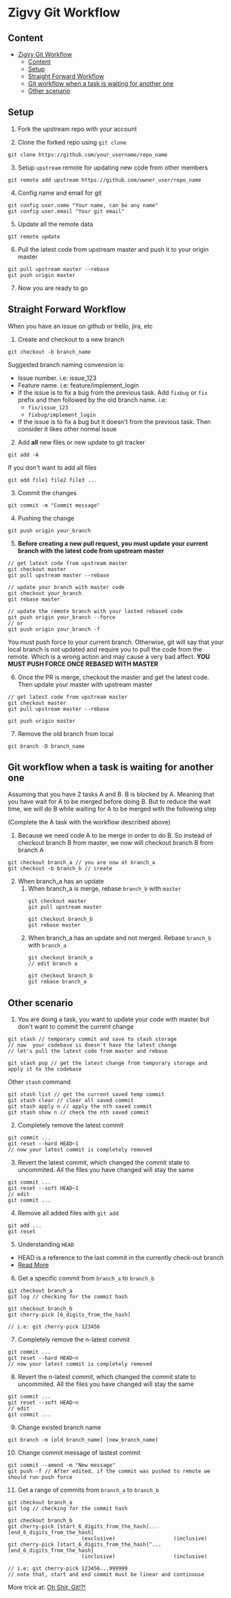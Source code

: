 # Zigvy Git Workflow

## Content
- [Zigvy Git Workflow](#zigvy-git-workflow)
  - [Content](#content)
  - [Setup](#setup)
  - [Straight Forward Workflow](#straight-forward-workflow)
  - [Git workflow when a task is waiting for another one](#git-workflow-when-a-task-is-waiting-for-another-one)
  - [Other scenario](#other-scenario)

## Setup
1. Fork the upstream repo with your account

2. Clone the forked repo using `git clone`
```
git clone https://github.com/your_username/repo_name
```
3. Setup `upstream` remote for updating new code from other members
```
git remote add upstream https://github.com/owner_user/repo_name
```
4. Config name and email for git
```
git config user.name "Your name, can be any name"
git config user.email "Your git email"
```
5. Update all the remote data
```
git remote update
```
6. Pull the latest code from upstream master and push it to your origin master
```
git pull upstream master --rebase
git push origin master
```
7. Now you are ready to go

## Straight Forward Workflow
When you have an issue on github or trello, jira, etc

1. Create and checkout to a new branch
```
git checkout -b branch_name
```
Suggested branch naming convension is:
   - Issue number. i.e: issue_123
   - Feature name. i.e: feature/implement_login
   - If the issue is to fix a bug from the previous task. Add `fixbug` or `fix` prefix and then followed by the old branch name. i.e:
     - `fix/issue_123`
     - `fixbug/implement_login`
   - If the issue is to fix a bug but it doesn't from the previous task. Then consider it likes other normal issue
2. Add **all** new files or new update to git tracker
```
git add -A
```
If you don't want to add all files
```
git add file1 file2 file3 ...
```
3. Commit the changes
```
git commit -m "Commit message"
```
4. Pushing the change
```
git push origin your_branch
```
5. **Before creating a new pull request, you must update your current branch with the latest code from upstream master**
```
// get latest code from upstream master
git checkout master
git pull upstream master --rebase

// update your branch with master code
git checkout your_branch
git rebase master

// update the remote branch with your lasted rebased code
git push origin your_branch --force
// or 
git push origin your_branch -f
```
You must push force to your current branch. Otherwise, git will say that your local branch is not updated and require you to pull the code from the remote. Which is a wrong action and may cause a very bad affect. **YOU MUST PUSH FORCE ONCE REBASED WITH MASTER**

6. Once the PR is merge, checkout the master and get the latest code. Then update your master with upstream master
```
// get latest code from upstream master
git checkout master
git pull upstream master --rebase

git push origin master
```

7. Remove the old branch from local
```
git branch -D branch_name
```

## Git workflow when a task is waiting for another one
Assuming that you have 2 tasks A and B. B is blocked by A. Meaning that you have wait for A to be merged before doing B. But to reduce the wait time, we will do B while waiting for A to be merged with the following step

(Complete the A task with the workflow described above)

1. Because we need code A to be merge in order to do B. So instead of checkout branch B from master, we now will checkout branch B from branch A
```
git checkout branch_a // you are now at branch_a
git checkout -b branch_b // create
```

2. When branch_a has an update
   1. When branch_a is merge, rebase `branch_b` with `master`
      ```
      git checkout master
      git pull upstream master

      git checkout branch_b
      git rebase master
      ```
   2. When branch_a has an update and not merged. Rebase `branch_b` with `branch_a`
      ```
      git checkout branch_a
      // edit branch a

      git checkout branch_b
      git rebase branch_a
      ```

## Other scenario
1. You are doing a task, you want to update your code with master but don't want to commit the current change

```
git stash // temporary commit and save to stash storage
// now  your codebase is doesn't have the latest change
// let's pull the latest code from master and rebase

git stash pop // get the latest change from temporary storage and apply it to the codebase
```

Other `stash` command
```
git stash list // get the current saved temp commit
git stash clear // clear all saved commit
git stash apply n // apply the nth saved commit
git stash show n // check the nth saved commit
```

2. Completely remove the latest commit
```
git commit ...
git reset --hard HEAD~1
// now your latest commit is completely removed
```

3. Revert the latest commit, which changed the commit state to uncommited. All the files you have changed will stay the same
```
git commit ...
git reset --soft HEAD~1
// edit
git commit ...
```

4. Remove all added files with `git add`
```
git add ...
git reset
```

5. Understanding `HEAD`
- HEAD is a reference to the last commit in the currently check-out branch
- [Read More](https://stackoverflow.com/questions/2221658/whats-the-difference-between-head-and-head-in-git)

6. Get a specific commit from `branch_a` to `branch_b`
```
git checkout branch_a
git log // checking for the commit hash

git checkout branch_b
git cherry-pick [6_digits_from_the_hash]

// i.e: git cherry-pick 123456
```

7. Completely remove the n-latest commit
```
git commit ...
git reset --hard HEAD~n
// now your latest commit is completely removed
```

8. Revert the n-latest commit, which changed the commit state to uncommited. All the files you have changed will stay the same
```
git commit ...
git reset --soft HEAD~n
// edit
git commit ...
```

9. Change existed branch name
```
git branch -m [old_branch_name] [new_branch_name]
```

10. Change commit message of lastest commit
```
git commit --amend -m "New message"
git push -f // After edited, if the commit was pushed to remote we should run push force
```

11. Get a range of commits from `branch_a` to `branch_b`
```
git checkout branch_a
git log // checking for the commit hash

git checkout branch_b
git cherry-pick [start_6_digits_from_the_hash]...[end_6_digits_from_the_hash]
                        (exclusive)                   (inclusive)
git cherry-pick [start_6_digits_from_the_hash]^...[end_6_digits_from_the_hash]
                        (inclusive)                   (inclusive)

// i.e: git cherry-pick 123456...999999
// note that, start and end commit must be linear and continouse
```

More trick at: [Oh Shit, Git!?!](https://ohshitgit.com/)